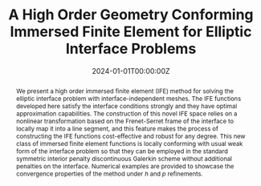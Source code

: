 ---
title: A High Order  Geometry Conforming Immersed Finite Element for  Elliptic Interface Problems 
authors:
- Slimane Adjerid
- Tao Lin
- admin
date: "2024-01-01T00:00:00Z"

publication_types: ["2"]


publication: "Computer Methods in Applied Mechanics and Engineering, Volume 420"

doi: 'https://doi.org/10.1016/j.cma.2023.116703'
url_pdf: 'https://arxiv.org/pdf/2312.15342.pdf'
url_code: ''
url_dataset: ''
url_poster: ''
url_project: ''
url_slides: ''
url_source: ''
url_video: ''

projects: []



abstract: " We present a high order immersed finite element (IFE) method  for solving the elliptic interface problem with interface-independent meshes. The IFE functions developed here satisfy the interface conditions strongly and they have optimal approximation capabilities. The construction of this novel IFE space relies on a nonlinear transformation based on the Frenet-Serret frame of the interface to locally map it into a line segment, and this feature makes the process of constructing the IFE functions cost-effective and robust for any degree. This new class of immersed finite element functions is locally conforming with usual weak form of the interface problem so that they can be employed in the standard symmetric interior penalty discontinuous Galerkin scheme without additional penalties on the interface. Numerical examples are provided to showcase the convergence properties of the method under $h$ and $p$ refinements."
---